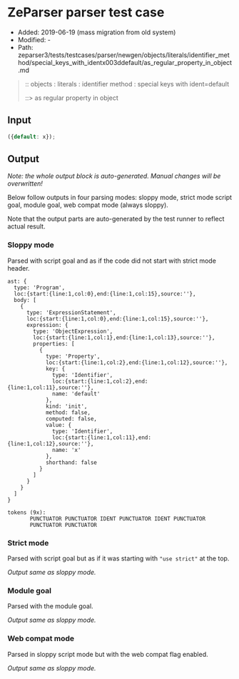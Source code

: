 # ZeParser parser test case

- Added: 2019-06-19 (mass migration from old system)
- Modified: -
- Path: zeparser3/tests/testcases/parser/newgen/objects/literals/identifier_method/special_keys_with_identx003ddefault/as_regular_property_in_object.md

> :: objects : literals : identifier method : special keys with ident=default
>
> ::> as regular property in object

## Input

`````js
({default: x});
`````

## Output

_Note: the whole output block is auto-generated. Manual changes will be overwritten!_

Below follow outputs in four parsing modes: sloppy mode, strict mode script goal, module goal, web compat mode (always sloppy).

Note that the output parts are auto-generated by the test runner to reflect actual result.

### Sloppy mode

Parsed with script goal and as if the code did not start with strict mode header.

`````
ast: {
  type: 'Program',
  loc:{start:{line:1,col:0},end:{line:1,col:15},source:''},
  body: [
    {
      type: 'ExpressionStatement',
      loc:{start:{line:1,col:0},end:{line:1,col:15},source:''},
      expression: {
        type: 'ObjectExpression',
        loc:{start:{line:1,col:1},end:{line:1,col:13},source:''},
        properties: [
          {
            type: 'Property',
            loc:{start:{line:1,col:2},end:{line:1,col:12},source:''},
            key: {
              type: 'Identifier',
              loc:{start:{line:1,col:2},end:{line:1,col:11},source:''},
              name: 'default'
            },
            kind: 'init',
            method: false,
            computed: false,
            value: {
              type: 'Identifier',
              loc:{start:{line:1,col:11},end:{line:1,col:12},source:''},
              name: 'x'
            },
            shorthand: false
          }
        ]
      }
    }
  ]
}

tokens (9x):
       PUNCTUATOR PUNCTUATOR IDENT PUNCTUATOR IDENT PUNCTUATOR
       PUNCTUATOR PUNCTUATOR
`````

### Strict mode

Parsed with script goal but as if it was starting with `"use strict"` at the top.

_Output same as sloppy mode._

### Module goal

Parsed with the module goal.

_Output same as sloppy mode._

### Web compat mode

Parsed in sloppy script mode but with the web compat flag enabled.

_Output same as sloppy mode._
